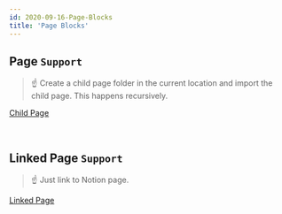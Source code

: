 ```yaml
---
id: 2020-09-16-Page-Blocks
title: 'Page Blocks'
---
```


## Page `Support`

> ☝ Create a child page folder in the current location and import the child page. This happens recursively.

[Child Page](Child-Page/Child-Page.md)

<br/>

## Linked Page `Support`

> ☝ Just link to Notion page.

[Linked Page](https://www.notion.so/64c69eaf268a4076bf48d8ee5f2ca8c8)

